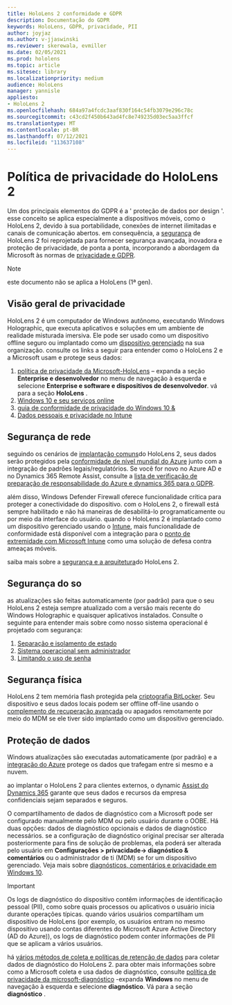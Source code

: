 ```yaml
---
title: HoloLens 2 conformidade e GDPR
description: Documentação do GDPR
keywords: HoloLens, GDPR, privacidade, PII
author: joyjaz
ms.author: v-jjaswinski
ms.reviewer: skerewala, evmiller
ms.date: 02/05/2021
ms.prod: hololens
ms.topic: article
ms.sitesec: library
ms.localizationpriority: medium
audience: HoloLens
manager: yannisle
appliesto:
- HoloLens 2
ms.openlocfilehash: 684a97a4fcdc3aaf830f164c54fb3079e296c78c
ms.sourcegitcommit: c43cd2f450b643ad4fc8e749235d03ec5aa3ffcf
ms.translationtype: MT
ms.contentlocale: pt-BR
ms.lasthandoff: 07/12/2021
ms.locfileid: "113637108"
---
```

# <a name="hololens-2-privacy-statement"></a>Política de privacidade do HoloLens 2

Um dos principais elementos do GDPR é a ' proteção de dados por design '. esse conceito se aplica especialmente a dispositivos móveis, como o HoloLens 2, devido à sua portabilidade, conexões de internet ilimitadas e canais de comunicação abertos. em consequência, a [segurança](/hololens/security-architecture) de HoloLens 2 foi reprojetada para fornecer segurança avançada, inovadora e proteção de privacidade, de ponta a ponta, incorporando a abordagem da Microsoft às normas de [privacidade e GDPR](https://privacy.microsoft.com/).

 >[!NOTE]
> este documento não se aplica a HoloLens (1ª gen).

## <a name="privacy-overview"></a>Visão geral de privacidade

HoloLens 2 é um computador de Windows autônomo, executando Windows Holographic, que executa aplicativos e soluções em um ambiente de realidade misturada imersiva. Ele pode ser usado como um dispositivo offline seguro ou implantado como um [dispositivo gerenciado](/mem/intune/fundamentals/windows-holographic-for-business) na sua organização. consulte os links a seguir para entender como o HoloLens 2 e a Microsoft usam e protege seus dados:

1. [política de privacidade da Microsoft-HoloLens](https://privacy.microsoft.com/privacystatement) – expanda a seção **Enterprise e desenvolvedor** no menu de navegação à esquerda e selecione **Enterprise e software e dispositivos de desenvolvedor**. vá para a seção **HoloLens** .
2. [Windows 10 e seu serviços online](https://privacy.microsoft.com/windows10privacy)
3. [guia de conformidade de privacidade do Windows 10 &](/windows/privacy/windows-10-and-privacy-compliance)
4. [Dados pessoais e privacidade no Intune](/mem/intune/protect/privacy-personal-data)

## <a name="network-security"></a>Segurança de rede
seguindo os cenários de [implantação comuns](/hololens/common-scenarios)do HoloLens 2, seus dados serão protegidos pela [conformidade de nível mundial do Azure](/azure/compliance/) junto com a integração de padrões legais/regulatórios. Se você for novo no Azure AD e no Dynamics 365 Remote Assist, consulte a [lista de verificação de preparação de responsabilidade do Azure e dynamics 365 para o GDPR](/compliance/regulatory/gdpr-arc-azure-dynamics).

além disso, Windows Defender Firewall oferece funcionalidade crítica para proteger a conectividade do dispositivo. com o HoloLens 2, o firewall está sempre habilitado e não há maneiras de desabilitá-lo programaticamente ou por meio da interface do usuário. quando o HoloLens 2 é implantado como um dispositivo gerenciado usando o [Intune](/mem/intune/protect/device-compliance-get-started), mais funcionalidade de conformidade está disponível com a integração para o [ponto de extremidade com Microsoft Intune](/mem/intune/protect/advanced-threat-protection) como uma solução de defesa contra ameaças móveis.

saiba mais sobre a [segurança e a arquitetura](/hololens/security-architecture)do HoloLens 2.

## <a name="os-security"></a>Segurança do so
as atualizações são feitas automaticamente (por padrão) para que o seu HoloLens 2 esteja sempre atualizado com a versão mais recente do Windows Holographic e quaisquer aplicativos instalados. Consulte o seguinte para entender mais sobre como nosso sistema operacional é projetado com segurança:

1. [Separação e isolamento de estado](/hololens/security-state-separation-isolation)
1. [Sistema operacional sem administrador](/hololens/security-adminless-os)
1. [Limitando o uso de senha](/hololens/security-limiting-password-use)

## <a name="physical-security"></a>Segurança física
HoloLens 2 tem memória flash protegida pela [criptografia BitLocker](/hololens/security-encryption-data-protection). Seu dispositivo e seus dados locais podem ser offline off-line usando o [complemento de recuperação avançada](https://www.microsoft.com/p/advanced-recovery-companion/9p74z35sfrs8#activetab=pivot:overviewtab) ou apagados remotamente por meio do MDM se ele tiver sido implantado como um dispositivo gerenciado.

## <a name="data-protection"></a>Proteção de dados
Windows atualizações são executadas automaticamente (por padrão) e a [integração do Azure](/hololens/security-encryption-data-protection#Azure-integration) protege os dados que trafegam entre si mesmo e a nuvem.

ao implantar o HoloLens 2 para clientes externos, o dynamic [Assist do Dynamics 365](/hololens/hololens2-deployment-guide) garante que seus dados e recursos da empresa confidenciais sejam separados e seguros.

O compartilhamento de dados de diagnóstico com a Microsoft pode ser configurado manualmente pelo MDM ou pelo usuário durante o OOBE. Há duas opções: dados de diagnóstico opcionais e dados de diagnóstico necessários. se a configuração de diagnóstico original precisar ser alterada posteriormente para fins de solução de problemas, ela poderá ser alterada pelo usuário em **Configurações > privacidade-> diagnóstico & comentários** ou o administrador de ti (MDM) se for um dispositivo gerenciado. Veja mais sobre [diagnósticos, comentários e privacidade em Windows 10](https://support.microsoft.com/windows/diagnostics-feedback-and-privacy-in-windows-10-28808a2b-a31b-dd73-dcd3-4559a5199319).

> [!Important]
> Os logs de diagnóstico do dispositivo contêm informações de identificação pessoal (PII), como sobre quais processos ou aplicativos o usuário inicia durante operações típicas. quando vários usuários compartilham um dispositivo de HoloLens (por exemplo, os usuários entram no mesmo dispositivo usando contas diferentes do Microsoft Azure Active Directory (AD do Azure)), os logs de diagnóstico podem conter informações de PII que se aplicam a vários usuários.

há [vários métodos de coleta e políticas de retenção de dados](/hololens/hololens-diagnostic-logs) para coletar dados de diagnóstico do HoloLens 2.  para obter mais informações sobre como a Microsoft coleta e usa dados de diagnóstico, consulte [política de privacidade da microsoft-diagnóstico](https://privacy.microsoft.com/privacystatement) -expanda **Windows** no menu de navegação à esquerda e selecione **diagnóstico**. Vá para a seção **diagnóstico** .
